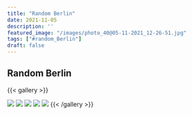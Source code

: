 ```yaml
---
title: "Random Berlin"
date: 2021-11-05
description: ''
featured_image: "/images/photo_40@05-11-2021_12-26-51.jpg"
tags: ["#random_Berlin"]
draft: false
---
```


## Random Berlin

{{< gallery >}}

<img src="/images/photo_39@05-11-2021_12-26-51.jpg" class="grid-w50 md:grid-w33 xl:grid-w25" />
<img src="/images/photo_40@05-11-2021_12-26-51.jpg" class="grid-w50 md:grid-w33 xl:grid-w25" />
<img src="/images/photo_41@05-11-2021_12-26-51.jpg" class="grid-w50 md:grid-w33 xl:grid-w25" />
<img src="/images/photo_42@05-11-2021_12-26-52.jpg" class="grid-w50 md:grid-w33 xl:grid-w25" />
<img src="/images/photo_43@05-11-2021_12-26-52.jpg" class="grid-w50 md:grid-w33 xl:grid-w25" />
{{< /gallery >}}